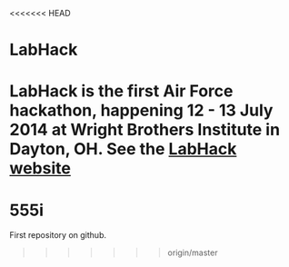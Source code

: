 <<<<<<< HEAD
# LabHack

LabHack is the first Air Force hackathon, happening 12 - 13 July 2014 at Wright Brothers Institute in Dayton, OH. See the [LabHack website](labhack.wbi-icc.org)
=======
555i
========
First repository on github.
>>>>>>> origin/master

